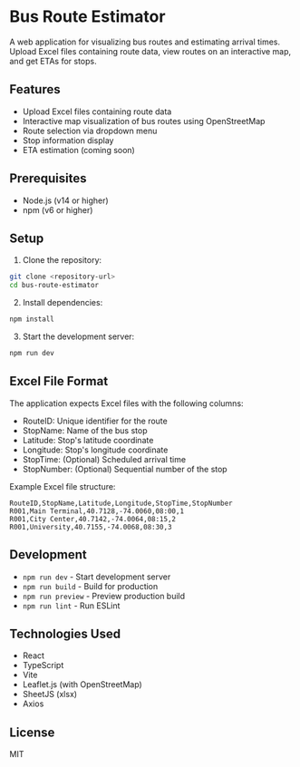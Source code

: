 # Bus Route Estimator

A web application for visualizing bus routes and estimating arrival times. Upload Excel files containing route data, view routes on an interactive map, and get ETAs for stops.

## Features

- Upload Excel files containing route data
- Interactive map visualization of bus routes using OpenStreetMap
- Route selection via dropdown menu
- Stop information display
- ETA estimation (coming soon)

## Prerequisites

- Node.js (v14 or higher)
- npm (v6 or higher)

## Setup

1. Clone the repository:
```bash
git clone <repository-url>
cd bus-route-estimator
```

2. Install dependencies:
```bash
npm install
```

3. Start the development server:
```bash
npm run dev
```

## Excel File Format

The application expects Excel files with the following columns:
- RouteID: Unique identifier for the route
- StopName: Name of the bus stop
- Latitude: Stop's latitude coordinate
- Longitude: Stop's longitude coordinate
- StopTime: (Optional) Scheduled arrival time
- StopNumber: (Optional) Sequential number of the stop

Example Excel file structure:
```
RouteID,StopName,Latitude,Longitude,StopTime,StopNumber
R001,Main Terminal,40.7128,-74.0060,08:00,1
R001,City Center,40.7142,-74.0064,08:15,2
R001,University,40.7155,-74.0068,08:30,3
```

## Development

- `npm run dev` - Start development server
- `npm run build` - Build for production
- `npm run preview` - Preview production build
- `npm run lint` - Run ESLint

## Technologies Used

- React
- TypeScript
- Vite
- Leaflet.js (with OpenStreetMap)
- SheetJS (xlsx)
- Axios

## License

MIT 